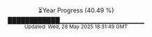 <p align="center">
⏳Year Progress (40.49 %) <br>
████████████▁▁▁▁▁▁▁▁▁▁▁▁▁▁▁▁▁▁ <br>
<sub>Updated: Wed, 28 May 2025 18:31:49 GMT</sub>
</p>

